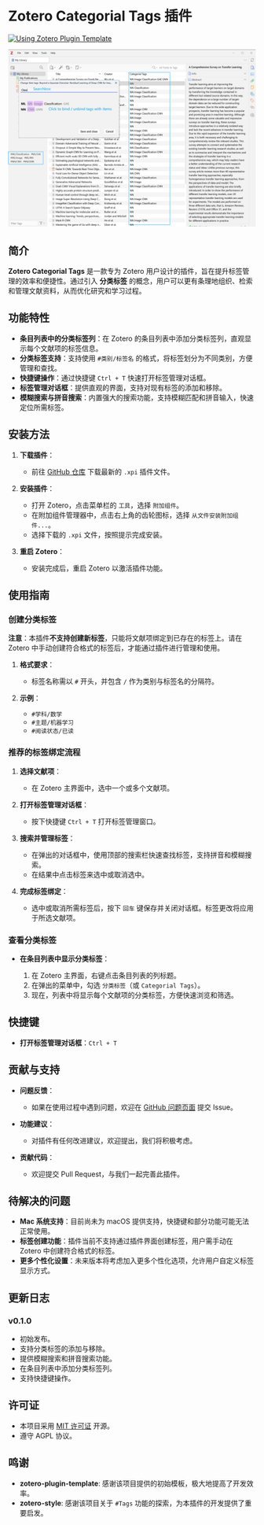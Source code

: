 # Zotero Categorial Tags 插件

[![Using Zotero Plugin Template](https://img.shields.io/badge/Using-Zotero%20Plugin%20Template-blue?style=flat-square&logo=github)](https://github.com/windingwind/zotero-plugin-template)

![](Pane.jpg)

## 简介

**Zotero Categorial Tags** 是一款专为 Zotero 用户设计的插件，旨在提升标签管理的效率和便捷性。通过引入 **分类标签**
的概念，用户可以更有条理地组织、检索和管理文献资料，从而优化研究和学习过程。

## 功能特性

- **条目列表中的分类标签列**：在 Zotero 的条目列表中添加分类标签列，直观显示每个文献项的标签信息。
- **分类标签支持**：支持使用 `#类别/标签名` 的格式，将标签划分为不同类别，方便管理和查找。
- **快捷键操作**：通过快捷键 `Ctrl + T` 快速打开标签管理对话框。
- **标签管理对话框**：提供直观的界面，支持对现有标签的添加和移除。
- **模糊搜索与拼音搜索**：内置强大的搜索功能，支持模糊匹配和拼音输入，快速定位所需标签。

## 安装方法

1. **下载插件**：
    - 前往 [GitHub 仓库](https://github.com/panhaoyu/zotero-categorial-tags) 下载最新的 `.xpi` 插件文件。

2. **安装插件**：
    - 打开 Zotero，点击菜单栏的 `工具`，选择 `附加组件`。
    - 在附加组件管理器中，点击右上角的齿轮图标，选择 `从文件安装附加组件...`。
    - 选择下载的 `.xpi` 文件，按照提示完成安装。

3. **重启 Zotero**：
    - 安装完成后，重启 Zotero 以激活插件功能。

## 使用指南

### 创建分类标签

**注意**：本插件**不支持创建新标签**，只能将文献项绑定到已存在的标签上。请在 Zotero 中手动创建符合格式的标签后，才能通过插件进行管理和使用。

1. **格式要求**：
    - 标签名称需以 `#` 开头，并包含 `/` 作为类别与标签名的分隔符。

2. **示例**：
    - `#学科/数学`
    - `#主题/机器学习`
    - `#阅读状态/已读`

### 推荐的标签绑定流程

1. **选择文献项**：
    - 在 Zotero 主界面中，选中一个或多个文献项。

2. **打开标签管理对话框**：
    - 按下快捷键 `Ctrl + T` 打开标签管理窗口。

3. **搜索并管理标签**：
    - 在弹出的对话框中，使用顶部的搜索栏快速查找标签，支持拼音和模糊搜索。
    - 在结果中点击标签来选中或取消选中。

4. **完成标签绑定**：
    - 选中或取消所需标签后，按下 `回车` 键保存并关闭对话框。标签更改将应用于所选文献项。

### 查看分类标签

- **在条目列表中显示分类标签**：

    1. 在 Zotero 主界面，右键点击条目列表的列标题。
    2. 在弹出的菜单中，勾选 `分类标签`（或 `Categorial Tags`）。
    3. 现在，列表中将显示每个文献项的分类标签，方便快速浏览和筛选。

## 快捷键

- **打开标签管理对话框**：`Ctrl + T`

## 贡献与支持

- **问题反馈**：
    - 如果在使用过程中遇到问题，欢迎在 [GitHub 问题页面](https://github.com/panhaoyu/zotero-categorial-tags/issues) 提交
      Issue。

- **功能建议**：
    - 对插件有任何改进建议，欢迎提出，我们将积极考虑。

- **贡献代码**：
    - 欢迎提交 Pull Request，与我们一起完善此插件。

## 待解决的问题

- **Mac 系统支持**：目前尚未为 macOS 提供支持，快捷键和部分功能可能无法正常使用。
- **标签创建功能**：插件当前不支持通过插件界面创建标签，用户需手动在 Zotero 中创建符合格式的标签。
- **更多个性化设置**：未来版本将考虑加入更多个性化选项，允许用户自定义标签显示方式。

## 更新日志

### v0.1.0

- 初始发布。
- 支持分类标签的添加与移除。
- 提供模糊搜索和拼音搜索功能。
- 在条目列表中添加分类标签列。
- 支持快捷键操作。

## 许可证

- 本项目采用 [MIT 许可证](https://github.com/panhaoyu/zotero-categorial-tags/blob/main/LICENSE) 开源。
- 遵守 AGPL 协议。

## 鸣谢

- **zotero-plugin-template**: 感谢该项目提供的初始模板，极大地提高了开发效率。
- **zotero-style**: 感谢该项目关于 `#Tags` 功能的探索，为本插件的开发提供了重要启发。


